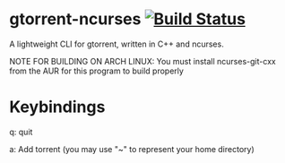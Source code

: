 gtorrent-ncurses [![Build Status](https://travis-ci.org/gtorrent/gtorrent-ncurses.svg?branch=master)](https://travis-ci.org/gtorrent/gtorrent-ncurses)
================

A lightweight CLI for gtorrent, written in C++ and ncurses.

NOTE FOR BUILDING ON ARCH LINUX:
You must install ncurses-git-cxx from the AUR for this program to build properly

Keybindings
================
q: quit

a: Add torrent (you may use "~" to represent your home directory)
